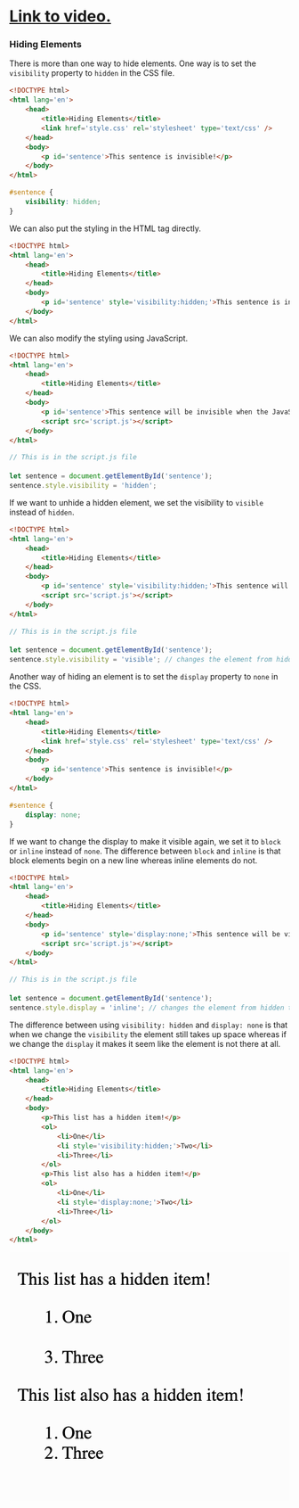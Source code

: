 # [Link to video.](https://www.youtube.com/watch?v=gWuzeDRfITs&list=PLVD25niNi0Bk1YWMw3RRMgqYjCRoZYisT)

### Hiding Elements

There is more than one way to hide elements. One way is to set the `visibility` property to `hidden` in the CSS file.

```html
<!DOCTYPE html>
<html lang='en'>
    <head>
        <title>Hiding Elements</title>
        <link href='style.css' rel='stylesheet' type='text/css' />
    </head>
    <body>
        <p id='sentence'>This sentence is invisible!</p>
    </body>
</html>
```

```css
#sentence {
    visibility: hidden;
}
```

We can also put the styling in the HTML tag directly.

```html
<!DOCTYPE html>
<html lang='en'>
    <head>
        <title>Hiding Elements</title>
    </head>
    <body>
        <p id='sentence' style='visibility:hidden;'>This sentence is invisible!</p>
    </body>
</html>
```

We can also modify the styling using JavaScript.

```html
<!DOCTYPE html>
<html lang='en'>
    <head>
        <title>Hiding Elements</title>
    </head>
    <body>
        <p id='sentence'>This sentence will be invisible when the JavaScript runs!</p>    
        <script src='script.js'></script>
    </body>
</html>
```

```js
// This is in the script.js file

let sentence = document.getElementById('sentence');
sentence.style.visibility = 'hidden';
```

If we want to unhide a hidden element, we set the visibility to `visible` instead of `hidden`.

```html
<!DOCTYPE html>
<html lang='en'>
    <head>
        <title>Hiding Elements</title>
    </head>
    <body>
        <p id='sentence' style='visibility:hidden;'>This sentence will be visible when the JavaScript runs!</p>
        <script src='script.js'></script>
    </body>
</html>
```

```js
// This is in the script.js file

let sentence = document.getElementById('sentence');
sentence.style.visibility = 'visible'; // changes the element from hidden to visible
```

Another way of hiding an element is to set the `display` property to `none` in the CSS.

```html
<!DOCTYPE html>
<html lang='en'>
    <head>
        <title>Hiding Elements</title>
        <link href='style.css' rel='stylesheet' type='text/css' />
    </head>
    <body>
        <p id='sentence'>This sentence is invisible!</p>
    </body>
</html>
```

```css
#sentence {
    display: none;
}
```

If we want to change the display to make it visible again, we set it to `block` or `inline` instead of `none`. The difference between `block` and `inline` is that block elements begin on a new line whereas inline elements do not.

```html
<!DOCTYPE html>
<html lang='en'>
    <head>
        <title>Hiding Elements</title>
    </head>
    <body>
        <p id='sentence' style='display:none;'>This sentence will be visible when the JavaScript runs!</p>
        <script src='script.js'></script>
    </body>
</html>
```

```js
// This is in the script.js file

let sentence = document.getElementById('sentence');
sentence.style.display = 'inline'; // changes the element from hidden to visible
```

The difference between using `visibility: hidden` and `display: none` is that when we change the `visibility` the element still takes up space whereas if we change the `display` it makes it seem like the element is not there at all.

```html
<!DOCTYPE html>
<html lang='en'>
    <head>
        <title>Hiding Elements</title>
    </head>
    <body>
        <p>This list has a hidden item!</p>
        <ol>
            <li>One</li>
            <li style='visibility:hidden;'>Two</li>
            <li>Three</li>
        </ol>
        <p>This list also has a hidden item!</p>
        <ol>
            <li>One</li>
            <li style='display:none;'>Two</li>
            <li>Three</li>
        </ol>
    </body>
</html>
```

![](../../Images/html_hiding.png)
